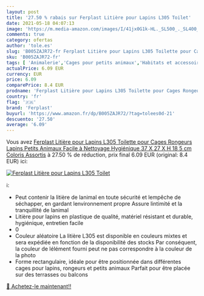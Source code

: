 ```yaml
---
layout: post
title: '27.50 % rabais sur Ferplast Litière pour Lapins L305 Toilet'
date: 2021-05-18 04:07:13
image: 'https://m.media-amazon.com/images/I/41jx0G1k-HL._SL500_._SL400_.jpg'
comments: true
category: ofertas
author: 'tole.es'
slug: 'B005ZAJR72-fr Ferplast Litière pour Lapins L305 Toilette pour Cages...'
sku: 'B005ZAJR72-fr'
tags: [ 'Animalerie','Cages pour petits animaux','Habitats et accessoires pour petits animaux','Petits animaux','ferplast', ]
actualPrice: 6.09 EUR
currency: EUR
price: 6.09
comparePrice: 8.4 EUR
prodname: 'Ferplast Litière pour Lapins L305 Toilette pour Cages Rongeurs  Lapins  Petits Animaux  Facile à Nettoyage  Hygiénique  37 X 27 X H 18 5 cm Coloris Assortis'
country: 'fr'
flag: '🇫🇷'
brand: 'Ferplast'
buyurl: 'https://www.amazon.fr/dp/B005ZAJR72/?tag=tolees0d-21'
descuento: '27.50'
average: '6.09'
---
```


Vous avez [Ferplast Litière pour Lapins L305 Toilette pour Cages Rongeurs  Lapins  Petits Animaux  Facile à Nettoyage  Hygiénique  37 X 27 X H 18 5 cm Coloris Assortis](https://www.amazon.fr/dp/B005ZAJR72/?tag=tolees0d-21)  à  27.50 % de réduction, prix final  6.09 EUR (original: 8.4 EUR) ici:

[![Ferplast Litière pour Lapins L305 Toilet](https://m.media-amazon.com/images/I/41jx0G1k-HL._SL500_._SL400_.jpg)](https://www.amazon.fr/dp/B005ZAJR72/?tag=tolees0d-21)

ℹ️:

- Peut contenir la litière de lanimal en toute sécurité et lempêche de séchapper, en gardant lenvironnement propre Assure lintimité et la tranquillité de lanimal
- Litière pour lapins en plastique de qualité, matériel résistant et durable, hygiénique, entretien facile
- 0
- Couleur aléatoire La litière L305 est disponible en couleurs mixtes et sera expédiée en fonction de la disponibilité des stocks Par conséquent, la couleur de lélément fourni peut ne pas correspondre à la couleur de la photo
- Forme rectangulaire, idéale pour être positionnée dans différentes cages pour lapins, rongeurs et petits animaux Parfait pour être placée sur des terrasses ou balcons

[🛒 Achetez-le maintenant!!](https://www.amazon.fr/dp/B005ZAJR72/?tag=tolees0d-21)
